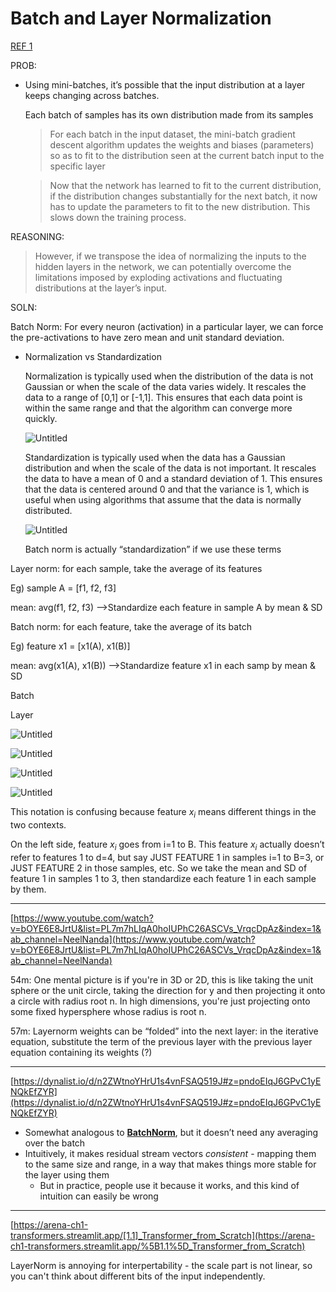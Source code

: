 # Batch and Layer Normalization

[REF 1](https://www.pinecone.io/learn/batch-layer-normalization)

PROB:

- Using mini-batches, it’s possible that the input distribution at a layer keeps changing across batches.
    
    Each batch of samples has its own distribution made from its samples
    
    > For each batch in the input dataset, the mini-batch gradient descent algorithm updates the weights and biases (parameters) so as to fit to the distribution seen at the current batch input to the specific layer
    > 
    
    > Now that the network has learned to fit to the current distribution, if the distribution changes substantially for the next batch, it now has to update the parameters to fit to the new distribution. This slows down the training process.
    > 

REASONING:

> However, if we transpose the idea of normalizing the inputs to the hidden layers in the network, we can potentially overcome the limitations imposed by exploding activations and fluctuating distributions at the layer’s input.
> 

SOLN:

Batch Norm: For every neuron (activation) in a particular layer, we can force the pre-activations to have zero mean and unit standard deviation.

- Normalization vs Standardization
    
    Normalization is typically used when the distribution of the data is not Gaussian or when the scale of the data varies widely. It rescales the data to a range of [0,1] or [-1,1]. This ensures that each data point is within the same range and that the algorithm can converge more quickly.
    
    ![Untitled](Batch%20and%20Layer%20Normalization%20683d66e7db994beda71b25499d026b48/Untitled.png)
    
    Standardization is typically used when the data has a Gaussian distribution and when the scale of the data is not important. It rescales the data to have a mean of 0 and a standard deviation of 1. This ensures that the data is centered around 0 and that the variance is 1, which is useful when using algorithms that assume that the data is normally distributed.
    
    ![Untitled](Batch%20and%20Layer%20Normalization%20683d66e7db994beda71b25499d026b48/Untitled%201.png)
    
    Batch norm is actually “standardization” if we use these terms
    

Layer norm: for each sample, take the average of its features

Eg) sample A = [f1, f2, f3]

mean: avg(f1, f2, f3) —>Standardize each feature in sample A by mean & SD

Batch norm: for each feature, take the average of its batch

Eg) feature x1 = [x1(A), x1(B)]

mean: avg(x1(A), x1(B)) —>Standardize feature x1 in each samp by mean & SD

Batch

Layer

![Untitled](Batch%20and%20Layer%20Normalization%20683d66e7db994beda71b25499d026b48/Untitled%202.png)

![Untitled](Batch%20and%20Layer%20Normalization%20683d66e7db994beda71b25499d026b48/Untitled%203.png)

![Untitled](Batch%20and%20Layer%20Normalization%20683d66e7db994beda71b25499d026b48/Untitled%204.png)

![Untitled](Batch%20and%20Layer%20Normalization%20683d66e7db994beda71b25499d026b48/Untitled%205.png)

This notation is confusing because feature ${x_i}$ means different things in the two contexts.

On the left side, feature ${x_i}$ goes from i=1 to B. This feature ${x_i}$ actually doesn’t refer to features 1 to d=4, but say JUST FEATURE 1 in samples i=1 to B=3, or JUST FEATURE 2 in those samples, etc. So we take the mean and SD of feature 1 in samples 1 to 3, then standardize each feature 1 in each sample by them.

---

[https://www.youtube.com/watch?v=bOYE6E8JrtU&list=PL7m7hLIqA0hoIUPhC26ASCVs_VrqcDpAz&index=1&ab_channel=NeelNanda](https://www.youtube.com/watch?v=bOYE6E8JrtU&list=PL7m7hLIqA0hoIUPhC26ASCVs_VrqcDpAz&index=1&ab_channel=NeelNanda)

54m: One mental picture is if you're in 3D or 2D, this is like taking the unit sphere or the unit circle, taking the direction for y and then projecting it onto a circle with radius root n. In high dimensions, you're just projecting onto some fixed hypersphere whose radius is root n. 

57m: Layernorm weights can be “folded” into the next layer: in the iterative equation, substitute the term of the previous layer with the previous layer equation containing its weights (?)

---

[https://dynalist.io/d/n2ZWtnoYHrU1s4vnFSAQ519J#z=pndoEIqJ6GPvC1yENQkEfZYR](https://dynalist.io/d/n2ZWtnoYHrU1s4vnFSAQ519J#z=pndoEIqJ6GPvC1yENQkEfZYR)

- Somewhat analogous to [**BatchNorm**](https://www.wikipedia.org/en/Batch_normalization), but it doesn’t need any averaging over the batch
- Intuitively, it makes residual stream vectors *consistent* - mapping them to the same size and range, in a way that makes things more stable for the layer using them
    - But in practice, people use it because it works, and this kind of intuition can easily be wrong

---

[https://arena-ch1-transformers.streamlit.app/[1.1]_Transformer_from_Scratch](https://arena-ch1-transformers.streamlit.app/%5B1.1%5D_Transformer_from_Scratch)

LayerNorm is annoying for interpertability - the scale part is not linear, so you can't think about different bits of the input independently.